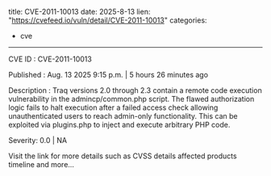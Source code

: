  
title: CVE-2011-10013
date: 2025-8-13
lien: "https://cvefeed.io/vuln/detail/CVE-2011-10013"
categories:
  - cve
---

CVE ID : CVE-2011-10013

Published :  Aug. 13
2025
9:15 p.m. | 5 hours
26 minutes ago

Description : Traq versions 2.0 through 2.3 contain a remote code execution vulnerability in the admincp/common.php script. The flawed authorization logic fails to halt execution after a failed access check
allowing unauthenticated users to reach admin-only functionality. This can be exploited via plugins.php to inject and execute arbitrary PHP code.

Severity: 0.0 | NA

Visit the link for more details
such as CVSS details
affected products
timeline
and more...
